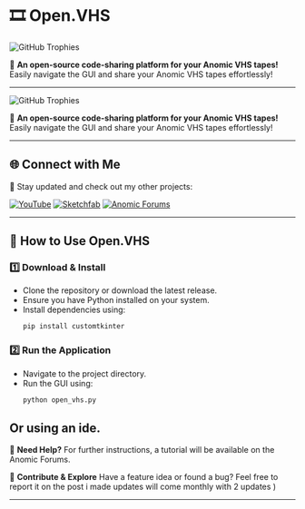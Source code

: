 # 🎞 Open.VHS

![GitHub Trophies](https://github-profile-trophy.vercel.app/?username=Notriced&theme=darkhub&margin-w=15)

🚀 **An open-source code-sharing platform for your Anomic VHS tapes!** 
Easily navigate the GUI and share your Anomic VHS tapes effortlessly!

---



![GitHub Trophies](https://github-profile-trophy.vercel.app/?username=Notriced&theme=darkhub&margin-w=15)

🚀 **An open-source code-sharing platform for your Anomic VHS tapes!** 
Easily navigate the GUI and share your Anomic VHS tapes effortlessly!

---

## 🌐 Connect with Me
🔗 Stay updated and check out my other projects:

[![YouTube](https://img.shields.io/badge/YouTube-FF0000?style=for-the-badge&logo=youtube&logoColor=white)](https://www.youtube.com/@Notriced)
[![Sketchfab](https://img.shields.io/badge/Sketchfab-1CAAD9?style=for-the-badge&logo=sketchfab&logoColor=white)](https://sketchfab.com/m333king)
[![Anomic Forums](https://img.shields.io/badge/Anomic%20Forums-282C34?style=for-the-badge&logo=forum&logoColor=white)]([https://anomic.forums.yourlink](https://anomicforum.xyz/t/indev-introducing-open-vhs-a-program-made-by-notriced/5504))  

---

## 📖 How to Use Open.VHS

### 1️⃣ **Download & Install**
- Clone the repository or download the latest release.
- Ensure you have Python installed on your system.
- Install dependencies using:
  ```sh
  pip install customtkinter
  ```

### 2️⃣ **Run the Application**
- Navigate to the project directory.
- Run the GUI using:
  ```sh
  python open_vhs.py

 Or using an ide.
---

📌 **Need Help?**
For further instructions, a tutorial will be available on the Anomic Forums.

💾 **Contribute & Explore**
Have a feature idea or found a bug? Feel free to report it on the post i made updates will come monthly with 2 updates
)  

---

